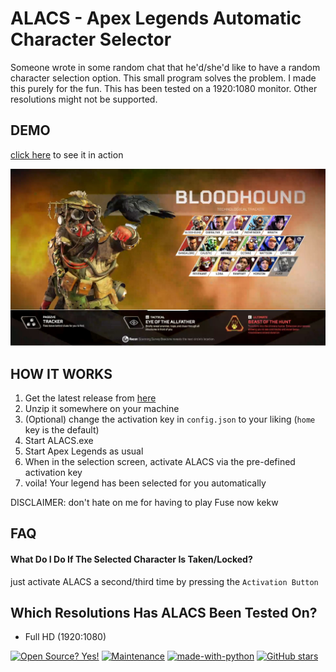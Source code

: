 # ALACS - Apex Legends Automatic Character Selector

Someone wrote in some random chat that he'd/she'd like to have a random character selection option. This small program solves the problem.
I made this purely for the fun. This has been tested on a 1920:1080 monitor. Other resolutions might not be supported.

## DEMO

<bold>[click here](https://youtu.be/YPHCRx9RR8U) to see it in action</bold>

[![](THUMBNAIL.JPG)](https://youtu.be/YPHCRx9RR8U)

## HOW IT WORKS

1. Get the latest release from [here](https://github.com/Zenahr/ALACS/releases/latest)
2. Unzip it somewhere on your machine
3. (Optional) change the activation key in `config.json` to your liking (`home` key is the default)
4. Start ALACS.exe
5. Start Apex Legends as usual
6. When in the selection screen, activate ALACS via the pre-defined activation key
7. voila! Your legend has been selected for you automatically

DISCLAIMER: don't hate on me for having to play Fuse now kekw

## FAQ

#### What Do I Do If The Selected Character Is Taken/Locked?

just activate ALACS a second/third time by pressing the `Activation Button`

## Which Resolutions Has ALACS Been Tested On?

- Full HD (1920:1080)


[![Open Source? Yes!](https://badgen.net/badge/Open%20Source%20%3F/Yes%21/blue?icon=github)](https://github.com/Zenahr/ALACS)
[![Maintenance](https://img.shields.io/badge/Maintained%3F-yes-green.svg)](https://github.com/Zenahr/ALACS/graphs/commit-activity)
[![made-with-python](https://img.shields.io/badge/Made%20with-Python-1f425f.svg)](https://www.python.org/)
[![GitHub stars](https://img.shields.io/github/stars/Naereen/StrapDown.js.svg?style=social&label=Star&maxAge=2592000)](https://github.com/Zenahr/ALACS/stargazers/)
